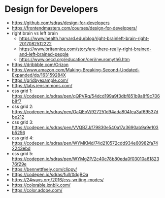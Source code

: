 # Design for Developers

* <https://github.com/sdras/design-for-developers>
* <https://frontendmasters.com/courses/design-for-developers/>
* right brain vs left brain
    * <https://www.health.harvard.edu/blog/right-brainleft-brain-right-2017082512222>
    * <https://www.britannica.com/story/are-there-really-right-brained-and-left-brained-people>
    * <https://www.oecd.org/education/ceri/neuromyth6.htm>
* <https://dribbble.com/Orizon>
* <https://www.amazon.com/Making-Breaking-Second-Updated-Expanded/dp/163159284X>
* <https://gridbyexample.com/>
* <https://labs.jensimmons.com/>
* css grid 1: <https://codepen.io/sdras/pen/qQPVRq/54dcd199a9f3dbf851b9a8f9c706b8f7>
* css grid 2: <https://codepen.io/sdras/pen/OaQEoV/927251d94ada804fea3af69537dbe212>
* css grid 3: <https://codepen.io/sdras/pen/VVQBZJ/f79830e540a17a3690ab9a9e103b5256>
* css grid 4: <https://codepen.io/sdras/pen/WYMKMd/74d210572cdd934e60982fa742243ebd>
* css grid 5: <https://codepen.io/sdras/pen/WYMgZP/2c40c78b80eda0f03010a6182376f29e>
* <https://bennettfeely.com/clippy/>
* <https://codepen.io/sdras/full/XdgBOa>
* <https://24ways.org/2016/css-writing-modes/>
* <https://colorable.jxnblk.com/>
* <https://color.adobe.com/>